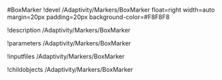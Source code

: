 <!-- MOOSE Object Documentation Stub: Remove this when content is added. -->
#BoxMarker
!devel /Adaptivity/Markers/BoxMarker float=right width=auto margin=20px padding=20px background-color=#F8F8F8

!description /Adaptivity/Markers/BoxMarker

!parameters /Adaptivity/Markers/BoxMarker

!inputfiles /Adaptivity/Markers/BoxMarker

!childobjects /Adaptivity/Markers/BoxMarker
